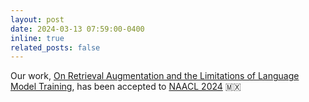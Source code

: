 ```yaml
---
layout: post
date: 2024-03-13 07:59:00-0400
inline: true
related_posts: false
---
```


Our work, [On Retrieval Augmentation and the Limitations of Language Model Training](https://arxiv.org/abs/2311.09615), has been accepted to [NAACL 2024](https://2024.naacl.org/) 🇲🇽